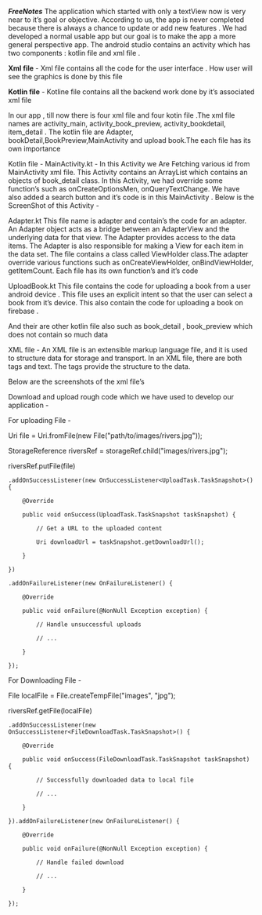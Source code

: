 ***FreeNotes***
The application which started with only a textView now is very near to it’s goal  or objective. According to us, the app is never completed because there is always a chance to update or add new features . We had developed a normal usable app but our goal is to make the app  a more general perspective app. The android studio contains an activity which has two components : kotlin file and xml file .

**Xml file** - Xml file contains all the code for the user interface . How user will see the graphics is done by this file

**Kotlin file** - Kotline file contains all the backend work done by it’s associated xml file

In our app , till now there is four xml file and four kotin file .The xml file names are activity_main, activity_book_preview, activity_bookdetail, item_detail . The kotlin file are Adapter, bookDetail,BookPreview,MainActivity and upload book.The each file has its own importance 







 


Kotlin file -
MainActivity.kt -
In this Activity we Are Fetching  various id from MainActivity xml file. This Activity contains an ArrayList which contains an objects of book_detail class. In this Activity, we had override some function’s such as onCreateOptionsMen, onQueryTextChange.  We have also added a search button and it’s code is in this MainActivity . Below is the ScreenShot of this Activity -

 

 

 

Adapter.kt
This file name is adapter and contain’s the code for an adapter. An Adapter object acts as a bridge between an AdapterView and the underlying data for that view. The Adapter provides access to the data items. The Adapter is also responsible for making a View for each item in the data set. The file contains a class called  ViewHolder class.The adapter override various functions such as onCreateViewHolder, onBindViewHolder, getItemCount. Each file has its own function’s and it’s code

 

 

UploadBook.kt
This file contains the code for uploading a book from a user android device . This file uses an explicit intent so that the user can select a book from it’s device. This also contain the code for  uploading a book on firebase .

 

 

And their are other kotlin file also such as book_detail , book_preview which does not contain so much data

 

XML file -
An XML file is an extensible markup language file, and it is used to structure data for storage and transport. In an XML file, there are both tags and text. The tags provide the structure to the data.

Below are the screenshots of the xml file’s

 

 

 

 


 

 

 

Download and upload rough code which we have used to develop our application -

For uploading File -

Uri file = Uri.fromFile(new File("path/to/images/rivers.jpg"));

StorageReference riversRef = storageRef.child("images/rivers.jpg");

 

riversRef.putFile(file)

    .addOnSuccessListener(new OnSuccessListener<UploadTask.TaskSnapshot>() {

        @Override

        public void onSuccess(UploadTask.TaskSnapshot taskSnapshot) {

            // Get a URL to the uploaded content

            Uri downloadUrl = taskSnapshot.getDownloadUrl();

        }

    })

    .addOnFailureListener(new OnFailureListener() {

        @Override

        public void onFailure(@NonNull Exception exception) {

            // Handle unsuccessful uploads

            // ...

        }

    });

 

For Downloading File -

 

File localFile = File.createTempFile("images", "jpg");

riversRef.getFile(localFile)

    .addOnSuccessListener(new OnSuccessListener<FileDownloadTask.TaskSnapshot>() {

        @Override

        public void onSuccess(FileDownloadTask.TaskSnapshot taskSnapshot) {

            // Successfully downloaded data to local file

            // ...

        }

    }).addOnFailureListener(new OnFailureListener() {

        @Override

        public void onFailure(@NonNull Exception exception) {

            // Handle failed download

            // ...

        }

    });


